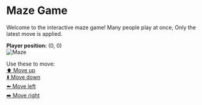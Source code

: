 # Maze Game  
Welcome to the interactive maze game! Many people play at once, Only the latest move is applied.

**Player position:** (0, 0)  
![Maze](https://github-maze-game.vercel.app/images/pos_0_0.png?t=1760679181804)

Use these to move:  
[⬆️ Move up](https://github-maze-game.vercel.app/move/0_0_w)  
[⬇️ Move down](https://github-maze-game.vercel.app/move/0_0_s)  
[⬅️ Move left](https://github-maze-game.vercel.app/move/0_0_a)  
[➡️ Move right](https://github-maze-game.vercel.app/move/0_0_d)
